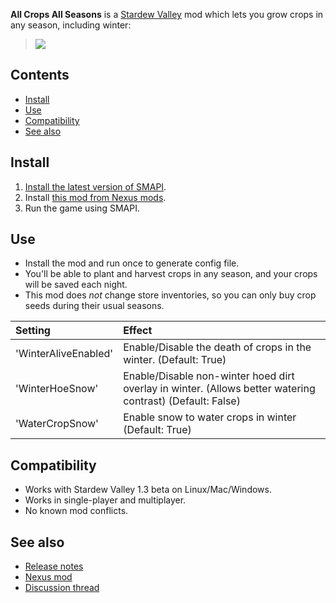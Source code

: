﻿**All Crops All Seasons** is a [Stardew Valley](http://stardewvalley.net/) mod which lets you grow
crops in any season, including winter:
> ![](screenshot.png)

## Contents
* [Install](#install)
* [Use](#use)
* [Compatibility](#compatibility)
* [See also](#see-also)

## Install
1. [Install the latest version of SMAPI](https://smapi.io).
2. Install [this mod from Nexus mods](https://www.nexusmods.com/stardewvalley/mods/170).
3. Run the game using SMAPI.

## Use
* Install the mod and run once to generate config file. 
* You'll be able to plant and harvest crops in any season,
and your crops will be saved each night. 
* This mod does _not_ change store inventories, so you can
only buy crop seeds during their usual seasons.

Setting | Effect
:------ | :-----
'WinterAliveEnabled' | Enable/Disable the death of crops in the winter. (Default: True)
'WinterHoeSnow' | Enable/Disable non-winter hoed dirt overlay in winter. (Allows better watering contrast) (Default: False)
'WaterCropSnow' | Enable snow to water crops in winter (Default: True)



## Compatibility
* Works with Stardew Valley 1.3 beta on Linux/Mac/Windows.
* Works in single-player and multiplayer.
* No known mod conflicts.

## See also
* [Release notes](release-notes.md)
* [Nexus mod](https://www.nexusmods.com/stardewvalley/mods/170)
* [Discussion thread](https://community.playstarbound.com/threads/smapi-all-crops-all-seasons-plant-and-harvest-any-crop-in-any-season.108526/)
